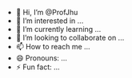 - 👋 Hi, I’m @ProfJhu
- 👀 I’m interested in ...
- 🌱 I’m currently learning ...
- 💞️ I’m looking to collaborate on ...
- 📫 How to reach me ...
- 😄 Pronouns: ...
- ⚡ Fun fact: ...

<!---
ProfJhu/ProfJhu is a ✨ special ✨ repository because its `README.md` (this file) appears on your GitHub profile.
You can click the Preview link to take a look at your changes.
--->
